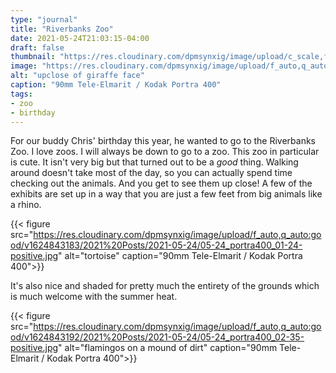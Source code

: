 ```yaml
---
type: "journal"
title: "Riverbanks Zoo"
date: 2021-05-24T21:03:15-04:00
draft: false
thumbnail: "https://res.cloudinary.com/dpmsynxig/image/upload/c_scale,f_auto,q_auto:good,w_700/v1624843110/2021%20Posts/2021-05-24/05-24_portra400_01-33-positive.jpg"
image: "https://res.cloudinary.com/dpmsynxig/image/upload/f_auto,q_auto:good/v1624843110/2021%20Posts/2021-05-24/05-24_portra400_01-33-positive.jpg"
alt: "upclose of giraffe face"
caption: "90mm Tele-Elmarit / Kodak Portra 400"
tags:
- zoo
- birthday
---
```


For our buddy Chris' birthday this year, he wanted to go to the Riverbanks Zoo. I love zoos. I will always be down to go to a zoo. This zoo in particular is cute. It isn't very big but that turned out to be a _good_ thing. Walking around doesn't take most of the day, so you can actually spend time checking out the animals. And you get to see them up close! A few of the exhibits are set up in a way that you are just a few feet from big animals like a rhino.

{{< figure src="https://res.cloudinary.com/dpmsynxig/image/upload/f_auto,q_auto:good/v1624843183/2021%20Posts/2021-05-24/05-24_portra400_01-24-positive.jpg" alt="tortoise" caption="90mm Tele-Elmarit / Kodak Portra 400">}}

It's also nice and shaded for pretty much the entirety of the grounds which is much welcome with the summer heat.

{{< figure src="https://res.cloudinary.com/dpmsynxig/image/upload/f_auto,q_auto:good/v1624843192/2021%20Posts/2021-05-24/05-24_portra400_02-35-positive.jpg" alt="flamingos on a mound of dirt" caption="90mm Tele-Elmarit / Kodak Portra 400">}}

